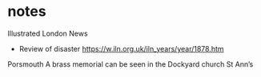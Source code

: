 # notes

Illustrated London News

- Review of disaster https://w.iln.org.uk/iln_years/year/1878.htm



Porsmouth A brass memorial can be seen in the Dockyard church St Ann’s